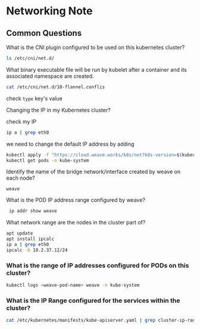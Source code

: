 # Networking Note

## Common Questions

What is the CNI plugin configured to be used on this kubernetes cluster?
```bash
ls /etc/cni/net.d/
```

What binary executable file will be run by kubelet after a container and its associated namespace are created.
```bash
cat /etc/cni/net.d/10-flannel.conflis
```
check `type` key's value

Changing the IP in my Kubernetes cluster?

check my IP
```bash
ip a | grep eth0
```

we need to change the default IP address by adding
```bash
kubectl apply -f "https://cloud.weave.works/k8s/net?k8s-version=$(kubectl version | base64 | tr -d '\n')&env.IPALLOC_RANGE=10.50.0.0/16"
kubectl get pods -n kube-system
```

Identify the name of the bridge network/interface created by weave on each node?
```
weave
```
What is the POD IP address range configured by weave?
```bash
 ip addr show weave
```

What network range are the nodes in the cluster part of?
```bash
apt update
apt install ipcalc
ip a | grep eth0 
ipcalc -b 10.2.37.12/24
```

### What is the range of IP addresses configured for PODs on this cluster?
```bash
kubectl logs <weave-pod-name> weave -n kube-system
```

### What is the IP Range configured for the services within the cluster?
```bash
cat /etc/kubernetes/manifests/kube-apiserver.yaml | grep cluster-ip-range
```
